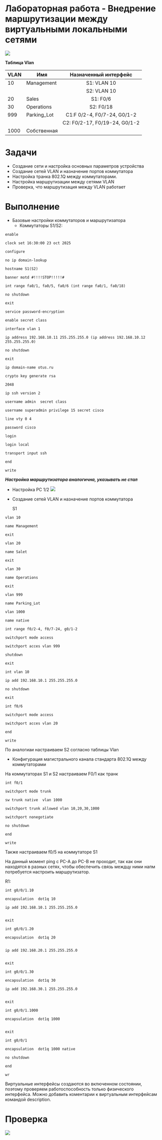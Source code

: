 # Лабораторная работа - Внедрение маршрутизации между виртуальными локальными сетями 

![](https://github.com/ALEKSANDR-D19/OtusBasic/blob/main/Jpeg/Lab6.1.PNG)

**Таблица Vlan**

| VLAN | Имя | Назначенный интерфейс |
| ----------- |-----------| :-----------: |
| 10   | Management | S1: VLAN 10    |
|      |            | S2: VLAN 10    |
|20    |Sales       |S1: F0/6        |
|30    |Operations  |S2: F0/18       |
|999   |Parking_Lot |C1:F 0/2-4, F0/7-24, G0/1-2  |
|      |            |C2: F0/2-17, F0/19-24, G0/1-2|
|1000  |Собственная |                             |



# Задачи
  * Создание сети и настройка основных параметров устройства
  * Создание сетей VLAN и назначение портов коммутатора
  * Настройка транка 802.1Q между коммутаторами.
  * Настройка маршрутизации между сетями VLAN
  *  Проверка, что маршрутизация между VLAN работает

 # Выполнение

   * Базовые настройки коммутаторов и маршрутизатора
      * Коммутаторы S1/S2:

```
enable

clock set 16:30:00 23 oct 2025

configure

no ip domain-lookup

hostname S1(S2)

banner motd #!!!!STOP!!!!!#

int range fa0/1, fa0/5, fa0/6 (int range fa0/1, fa0/18)

no shutdown

exit

service password-encryption

enable secret class

interface vlan 1

ip address 192.168.10.11 255.255.255.0 (ip address 192.168.10.12 255.255.255.0)

no shutdown

exit

ip domain-name otus.ru

crypto key generate rsa

2048

ip ssh version 2

username admin  secret class

username superadmin privilege 15 secret cisco

line vty 0 4

password cisco

login

login local

transport input ssh

end

write
```

***Настройка маршрутизатора аналогична, указывать не стал***

  * Настройка PC 1/2 
![](https://github.com/ALEKSANDR-D19/OtusBasic/blob/main/Jpeg/Lab6.2.PNG)

  * Создание сетей VLAN и назначение портов коммутатора

    S1

```
vlan 10

name Management

exit

vlan 20

name Salet

exit

vlan 30

name Operations

exit

vlan 999

name Parking_Lot

vlan 1000

name native

int range f0/2-4, f0/7-24, g0/1-2

switchport mode access

switchport acces vlan 999

shutdown

exit

int vlan 10

ip add 192.168.10.1 255.255.255.0

no shutdown

exit

int f0/6

switchport mode access

switchport acces vlan 20

end

write

```

По аналогиаи настраиваем S2 согласно таблицы Vlan 

  * Конфигурация магистрального канала стандарта 802.1Q между коммутаторами

На коммутаторах S1 и S2 настраиваем F0/1 как транк

```
int f0/1

switchport mode trunk

sw trunk native  vlan 1000

switchport trunk allowed vlan 10,20,30,1000

switchport nonegotiate 

no shutdown

end

write

```
Также настраиваем f0/5 на коммутаторе S1

На данный момент ping с PC-A до PC-B не проходит, так как они находятся в разных сетях, чтобы обеспечить связь междцу ними напм потребуется настроить маршрутизатор.

R1:

```
int g0/0/1.10

encapsulation  dot1q 10

ip add 192.168.10.1 255.255.255.0


exit

int g0/0/1.20

encapsulation  dot1q 20


ip add 192.168.20.1 255.255.255.0


exit

int g0/0/1.30

encapsulation  dot1q 30

ip add 192.168.30.1 255.255.255.0


exit

int g0/0/1.1000

encapsulation  dot1q 1000


exit

int g0/0/1

encapsulation  dot1q 1000 native

no shutdown

end

wr

```

Виртуальные интерфейсы создаются во включенном состоянии, поэтому проверяем работоспособность только физического интерфейса. Можно добавить коментарии к виртуальным интерфейсам командой description.

# Проверка

![](https://github.com/ALEKSANDR-D19/OtusBasic/blob/main/Jpeg/Lab6.3.PNG)


    








